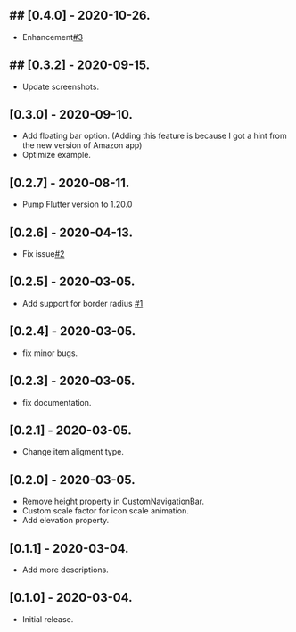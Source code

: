 
## ## [0.4.0] - 2020-10-26.
* Enhancement[#3](https://github.com/rickywen911/custom_bubble_navigation_bar/issues/5)


## ## [0.3.2] - 2020-09-15.
* Update screenshots.

## [0.3.0] - 2020-09-10.
* Add floating bar option. (Adding this feature is because I got a hint from the new version of Amazon app)
* Optimize example.

## [0.2.7] - 2020-08-11.
* Pump Flutter version to 1.20.0

## [0.2.6] - 2020-04-13.
* Fix issue[#2](https://github.com/rickywen911/custom_bubble_navigation_bar/issues/2)

## [0.2.5] - 2020-03-05.
* Add support for border radius [#1](https://github.com/rickywen911/custom_bubble_navigation_bar/issues/1)

## [0.2.4] - 2020-03-05.

* fix minor bugs.

## [0.2.3] - 2020-03-05.

* fix documentation.

## [0.2.1] - 2020-03-05.

* Change item aligment type.

## [0.2.0] - 2020-03-05.

* Remove height property in CustomNavigationBar. 
* Custom scale factor for icon scale animation.
* Add elevation property.

## [0.1.1] - 2020-03-04.

* Add more descriptions.

## [0.1.0] - 2020-03-04.

* Initial release.



